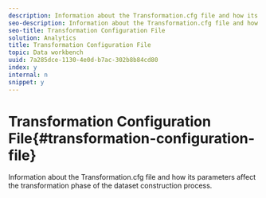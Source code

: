 ```yaml
---
description: Information about the Transformation.cfg file and how its parameters affect the transformation phase of the dataset construction process.
seo-description: Information about the Transformation.cfg file and how its parameters affect the transformation phase of the dataset construction process.
seo-title: Transformation Configuration File
solution: Analytics
title: Transformation Configuration File
topic: Data workbench
uuid: 7a285dce-1130-4e0d-b7ac-302b8b84cd80
index: y
internal: n
snippet: y
---
```


# Transformation Configuration File{#transformation-configuration-file}

Information about the Transformation.cfg file and how its parameters affect the transformation phase of the dataset construction process.

